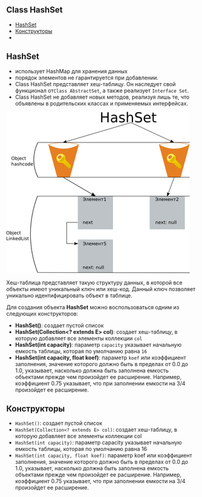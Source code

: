 ## Class HashSet

- [HashSet](#HashSet)
- [Конструкторы](#Конструкторы)
- [](#)

## HashSet
- использует HashMap для хранения данных
- порядок элементов не гарантируется при добавлении.
- Class HashSet представляет хеш-таблицу. Он наследует свой функционал от`Class AbstractSet`, а также реализует `Interface Set`.
- Class HashSet не добавляет новых методов, реализуя лишь те, что объявлены в родительских классах и применяемых интерфейсах.

![HashSet](img/hashset.png)

Хеш-таблица представляет такую структуру данных, в которой все объекты имеют уникальный ключ или хеш-код. 
Данный ключ позволяет уникально идентифицировать объект в таблице.

Для создания объекта __HashSet__ можно воспользоваться одним из следующих конструкторов:
- __HashSet()__: создает пустой список
- __HashSet(Collection<? extends E> col)__: создает хеш-таблицу, в которую добавляет все элементы коллекции `col`
- __HashSet(int capacity)__: параметр `capacity` указывает начальную емкость таблицы, которая по умолчанию равна `16`
- __HashSet(int capacity, float koef)__: параметр `koef` или коэффициент заполнения, значение которого должно быть 
    в пределах от 0.0 до 1.0, указывает, насколько должна быть заполнена емкость объектами прежде чем произойдет 
    ее расширение. Например, коэффициент 0.75 указывает, что при заполнении емкости на 3/4 произойдет ее расширение.
    
## Конструкторы
- `HashSet()`: создает пустой список
- `HashSet(Collection<? extends E> col)`: создает хеш-таблицу, в которую добавляет все элементы коллекции col
- `HashSet(int capacity)`: параметр capacity указывает начальную емкость таблицы, которая по умолчанию равна 16
- `HashSet(int capacity, float koef)`: параметр koef или коэффициент заполнения, значение которого должно быть в 
    пределах от 0.0 до 1.0, указывает, насколько должна быть заполнена емкость объектами прежде чем произойдет ее 
    расширение. Например, коэффициент 0.75 указывает, что при заполнении емкости на 3/4 произойдет ее расширение.